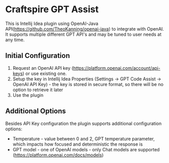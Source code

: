 # Craftspire GPT Assist 

This is Intellij Idea plugin using OpenAI-Java API(https://github.com/TheoKanning/openai-java) to integrate with OpenAI. It supports multiple different GPT API's and may be tuned to user needs at any time.

## Initial Configuration
1. Request an OpenAI API key (https://platform.openai.com/account/api-keys) or use existing one.
2. Setup the key in Intellij Idea Properties (Settings -> GPT Code Assist -> OpenAI API Key) - the key is stored in secure format, so there will be no option to retrieve it later
3. Use the plugin

## Additional Options
Besides API Key configuration the plugin supports additional configuration options:
* Temperature - value between 0 and 2, GPT temperature parameter, which impacts how focused and deterministic the response is
* GPT model - one of OpenAI models - only Chat models are supported (https://platform.openai.com/docs/models)
